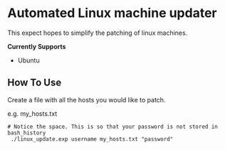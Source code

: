 # Automated Linux machine updater

This expect hopes to simplify the patching of linux machines.

**Currently Supports**
* Ubuntu

## How To Use

Create a file with all the hosts you would like to patch.

e.g. my_hosts.txt

```
# Notice the space. This is so that your password is not stored in bash_history
 ./linux_update.exp username my_hosts.txt "password"
```